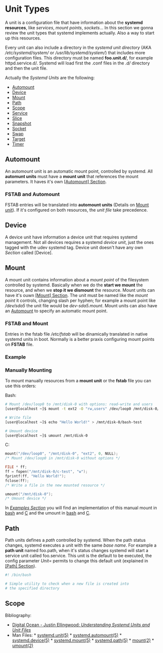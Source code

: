 <!-- 

	Bruno Mondelo Giaramita                                    
	mondelob14@gmail.com                                       
	isx48185462                                                
	Escola del Treball de Barcelona 2017-05-03
	
						                     -->
                                                             
# Unit Types

A unit is a configuration file that have information about the **systemd
resources**, like *services*, *mount points*, *sockets*... In this
section we gonna review the unit types that systemd implements actually.
Also a way to start up this resources.

Every unit can also include a directory in the *systemd unit directory*
(AKA */etc/systemd/system/* or */usr/lib/systemd/system/*) that
includes more configuration files. This directory must be named
**foo.unit.d/**, for example httpd.service.d/. Systemd will load first
the .conf files in the *.d/* directory and then the unit file.

Actually the *Systemd Units* are the following:
* [Automount](#automount)
* [Device](#device)
* [Mount](#mount)
* [Path](#path)
* [Scope](#scope)
* [Service](#service)
* [Slice](#slice)
* [Snapshot](#snapshot)
* [Socket](#socket)
* [Swap](#swap)
* [Target](#target)
* [Timer](#timer)

## Automount
An automount unit is an automatic mount point, controlled by systemd. All
**automunt units** must have a **mount unit** that references the mount
parameters. It haves it's own [[Automount] Section](sections.md#automount).

### FSTAB and Automount
FSTAB entries will be translated into **automount units** (Details on
[Mount unit](#mount)). If it's configured on both resources, the *unit
file* take precedence.

## Device
A device unit have information a device unit that requires systemd
management. Not all devices requires a systemd *device unit*, just the
ones tagged with the udev systemd tag. Device unit doesn't have any own
*Section* called [Device].

## Mount
A mount unit contains information about a *mount point* of the filesystem
controlled by systemd. Basically when we do the **start we mount** the resource,
and when we **stop it we dismount** the resource. Mount units can have it's
ouwn [[Mount] Section](sections.md#mount). The unit must be named like the
*mount point* it controls, changing slash per hyphen; for example a mount
point like */dev/sda5* the unit file would be *dev-sda5.mount*. Mount
units can also have an [Automount](#automount) to specify an automatic
mount point.

### FSTAB and Mount
Entries in the fstab file */etc/fstab* will be dinamically translated in
native systemd units in boot. Normally is a better praxis configuring mount
points on **FSTAB** file.

### Example


### Manually Mounting
To mount manually resources from a **mount unit** or the **fstab** file
you can use this orders:

Bash:

```bash
# Mount /dev/loop0 to /mnt/disk-0 with options: read-write and users
[user@localhost ~]$ mount -t ext2 -O "rw,users" /dev/loop0 /mnt/disk-0/

# Write file
[user@localhost ~]$ echo "Hello World!" > /mnt/disk-0/bash-test

# Umount device
[user@localhost ~]$ umount /mnt/disk-0
```

C:

```c
mount("/dev/loop0", "/mnt/disk-0", "ext2", 0, NULL);
/* Mount /dev/loop0 in /mnt/disk-0 without options */

FILE * ff;
ff = fopen("/mnt/disk-0/c-test", "w");
fprintf(ff, "Hello World!");
fclose(ff);
/* Write a file in the new mounted resource */

umount("/mnt/disk-0");
/* Umount device */

```

In [*Examples Section*](Examples) you will find an implementation of
this manual mount in [bash](Examples/manually-mount.sh) and
[C](Examples/manually-mount.c) and the umount in
[bash](Examples/manually-umount.sh) and [C](Examples/manually-umount.c).

## Path
Path units defines a *path* controlled by systemd. When the path status
changes, systemd executes a unit with the same *base name*. For example
a **path unit** named foo.path, when it's status changes systemd will
start a service unit called foo.service. This unit is the default to be
executed, the config parameter *Unit=* permits to change this default
unit (explained in [[Path] Section](sections.md#path)).

```bash
#! /bin/bash

# Simple utility to check when a new file is created into
# the specified directory

```

## Scope

Bibliography:
* [Digital Ocean - Justin Ellingwood: *Understanding Systemd Units and Unit Files*](https://www.digitalocean.com/community/tutorials/understanding-systemd-units-and-unit-files)
* Man Files:
        * [systemd.unit(5)](http://man7.org/linux/man-pages/man5/systemd.unit.5.html)
        * [systemd.automount(5)](http://man7.org/linux/man-pages/man5/systemd.automount.5.html)
        * [systemd.device(5)](http://man7.org/linux/man-pages/man5/systemd.device.5.html)
        * [systemd.mount(5)](http://man7.org/linux/man-pages/man5/systemd.mount.5.html)
        * [systemd.path(5)](http://man7.org/linux/man-pages/man5/systemd.path.5.html)
        * [mount(2)](http://man7.org/linux/man-pages/man2/mount.2.html)
        * [umount(2)](http://man7.org/linux/man-pages/man2/umount.2.html)
